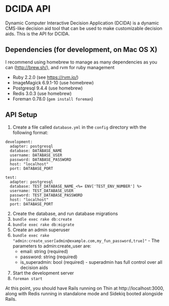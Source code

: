# DCIDA API

Dynamic Computer Interactive Decision Application (DCIDA) is a dynamic CMS-like decision
aid tool that can be used to make customizable decision aids. This is the API for DCIDA.

## Dependencies (for development, on Mac OS X)
I recommend using homebrew to manage as many dependencies as you can (http://brew.sh/), and rvm for ruby management
* Ruby 2.2.0 (see https://rvm.io/)
* ImageMagick 6.9.1-10 (use homebrew)
* Postgresql 9.4.4 (use homebrew)
* Redis 3.0.3 (use homebrew)
* Foreman 0.78.0 (`gem install foreman`)

## API Setup
1. Create a file called `database.yml` in the `config` directory with the following format:
```
development:
  adapter: postgresql
  database: DATABASE_NAME
  username: DATABASE_USER
  password: DATABASE_PASSWORD
  host: "localhost"
  port: DATABASE_PORT

test:
  adapter: postgresql
  database: TEST_DATABASE_NAME_<%= ENV['TEST_ENV_NUMBER'] %>
  username: TEST_DATABASE_USER
  password: TEST_DATABASE_PASSWORD
  host: "localhost"
  port: DATABASE_PORT
```
2. Create the database, and run database migrations
  1. `bundle exec rake db:create`
  2. `bundle exec rake db:migrate`
3. Create an admin superuser
  1. `bundle exec rake "admin:create_user[admin@example.com,my_fun_password,true]"`
    - The parameters to admin:create_user are:
      - email: string (required)
      - password: string (required)
      - is_superadmin: bool (required) - superadmin has full control over all decision aids
4. Start the development server
  1. `foreman start`

At this point, you should have Rails running on Thin at http://localhost:3000, along with Redis running in standalone mode and Sidekiq booted alongside Rails.



